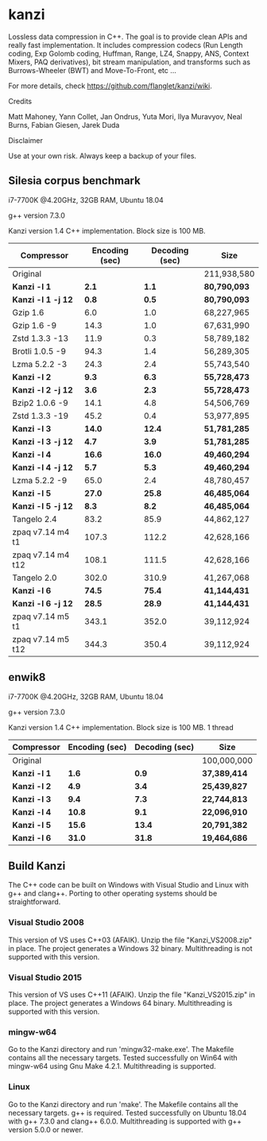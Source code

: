 kanzi
=====


Lossless data compression in C++.
The goal is to provide clean APIs and really fast implementation.
It includes compression codecs (Run Length coding, Exp Golomb coding, Huffman, Range, LZ4, Snappy, ANS, Context Mixers, PAQ derivatives), bit stream manipulation, and transforms such as Burrows-Wheeler (BWT) and Move-To-Front, etc ...



For more details, check https://github.com/flanglet/kanzi/wiki.

Credits

Matt Mahoney,
Yann Collet,
Jan Ondrus,
Yuta Mori,
Ilya Muravyov,
Neal Burns,
Fabian Giesen,
Jarek Duda

Disclaimer

Use at your own risk. Always keep a backup of your files.



Silesia corpus benchmark
-------------------------

i7-7700K @4.20GHz, 32GB RAM, Ubuntu 18.04

g++ version 7.3.0

Kanzi version 1.4 C++ implementation. Block size is 100 MB. 


|        Compressor           | Encoding (sec)  | Decoding (sec)  |    Size          |
|-----------------------------|-----------------|-----------------|------------------|
|Original     	              |                 |                 |   211,938,580    |	
|**Kanzi -l 1**               |  	   **2.1** 	  |     **1.1**     |  **80,790,093**  |
|**Kanzi -l 1 -j 12**         |  	   **0.8** 	  |     **0.5**     |  **80,790,093**  |
|Gzip 1.6	                    |        6.0      |       1.0       |    68,227,965    |        
|Gzip 1.6	-9                  |       14.3      |       1.0       |    67,631,990    |        
|Zstd 1.3.3 -13               |	      11.9      |       0.3       |    58,789,182    |
|Brotli 1.0.5 -9              |       94.3      |       1.4       |    56,289,305    |
|Lzma 5.2.2 -3	              |       24.3	    |       2.4       |    55,743,540    |
|**Kanzi -l 2**               |	     **9.3**	  |     **6.3**     |  **55,728,473**  |
|**Kanzi -l 2 -j 12**         |	     **3.6**	  |     **2.3**     |  **55,728,473**  |
|Bzip2 1.0.6 -9	              |       14.1      |       4.8       |    54,506,769	   |
|Zstd 1.3.3 -19	              |       45.2      |       0.4       |    53,977,895    |
|**Kanzi -l 3**               |	    **14.0**	  |    **12.4**     |  **51,781,285**  |
|**Kanzi -l 3 -j 12**         |      **4.7**    |     **3.9**     |  **51,781,285**  |
|**Kanzi -l 4**	              |     **16.6**    |    **16.0**     |  **49,460,294**  |
|**Kanzi -l 4 -j 12**         |      **5.7**    |     **5.3**     |  **49,460,294**  |
|Lzma 5.2.2 -9                |       65.0	    |       2.4       |    48,780,457    |
|**Kanzi -l 5**               |     **27.0**	  |    **25.8**     |  **46,485,064**  |
|**Kanzi -l 5 -j 12**         |      **8.3**	  |     **8.2**     |  **46,485,064**  |
|Tangelo 2.4	                |       83.2      |      85.9       |    44,862,127    |
|zpaq v7.14 m4 t1             |      107.3	    |     112.2       |    42,628,166    |
|zpaq v7.14 m4 t12            |      108.1	    |     111.5       |    42,628,166    |
|Tangelo 2.0	                |      302.0    	|     310.9       |    41,267,068    |
|**Kanzi -l 6**               |     **74.5**	  |    **75.4**     |  **41,144,431**  |
|**Kanzi -l 6 -j 12**         |     **28.5**	  |    **28.9**     |  **41,144,431**  |
|zpaq v7.14 m5 t1             |	     343.1	    |     352.0       |    39,112,924    |
|zpaq v7.14 m5 t12            |	     344.3	    |     350.4       |    39,112,924    |


enwik8
-------

i7-7700K @4.20GHz, 32GB RAM, Ubuntu 18.04

g++ version 7.3.0

Kanzi version 1.4 C++ implementation. Block size is 100 MB. 1 thread


|        Compressor           | Encoding (sec)  | Decoding (sec)  |    Size          |
|-----------------------------|-----------------|-----------------|------------------|
|Original     	              |                 |                 |   100,000,000    |	
|**Kanzi -l 1**               |  	   **1.6** 	  |     **0.9**     |  **37,389,414**  |
|**Kanzi -l 2**               |      **4.9**    |     **3.4**     |  **25,439,827**  |        
|**Kanzi -l 3**               |	     **9.4**    |     **7.3**     |  **22,744,813**  |
|**Kanzi -l 4**               |	    **10.8**	  |     **9.1**     |  **22,096,910**  |
|**Kanzi -l 5**               |	    **15.6**	  |    **13.4**     |  **20,791,382**  |
|**Kanzi -l 6**               |	    **31.0**	  |    **31.8**     |  **19,464,686**  |


Build Kanzi
-----------

The C++ code can be built on Windows with Visual Studio and Linux with g++ and clang++.
Porting to other operating systems should be straightforward.

### Visual Studio 2008
This version of VS uses C++03 (AFAIK). Unzip the file "Kanzi_VS2008.zip" in place.
The project generates a Windows 32 binary. Multithreading is not supported with this version.

### Visual Studio 2015
This version of VS uses C++11 (AFAIK). Unzip the file "Kanzi_VS2015.zip" in place.
The project generates a Windows 64 binary. Multithreading is supported with this version.

### mingw-w64
Go to the Kanzi directory and run 'mingw32-make.exe'. The Makefile contains all the necessary
targets. Tested successfully on Win64 with mingw-w64 using Gnu Make 4.2.1.
Multithreading is supported.

### Linux
Go to the Kanzi directory and run 'make'. The Makefile contains all the necessary
targets. g++ is required. Tested successfully on Ubuntu 18.04 with g++ 7.3.0
and clang++ 6.0.0. Multithreading is supported with g++ version 5.0.0 or newer.
